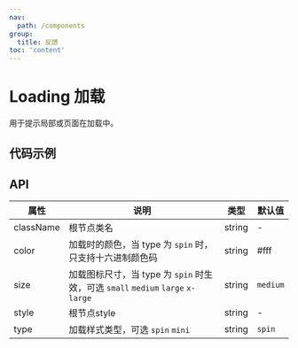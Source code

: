 ```yaml
---
nav:
  path: /components
group:
  title: 反馈
toc: 'content'
---
```


# Loading 加载

<code src="../../docs/components/compatibility.tsx" inline="true"></code>

用于提示局部或页面在加载中。

## 代码示例
<code src='pages/Loading/index' noChangeButton></code>

## API
| 属性 | 说明 | 类型 | 默认值 |
| -----|-----|-----|----- |
| className | 根节点类名 |  string | - | 
| color | 加载时的颜色，当 type 为 `spin` 时，只支持十六进制颜色码 | string | #fff |
| size | 加载图标尺寸，当 type 为 `spin` 时生效，可选 `small` `medium` `large` `x-large` | string | `medium` | 
| style | 根节点style | string |  - | 
| type | 加载样式类型，可选 `spin` `mini` | string | `spin` | 



